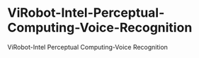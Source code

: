 ViRobot-Intel-Perceptual-Computing-Voice-Recognition
====================================================

ViRobot-Intel Perceptual Computing-Voice Recognition
